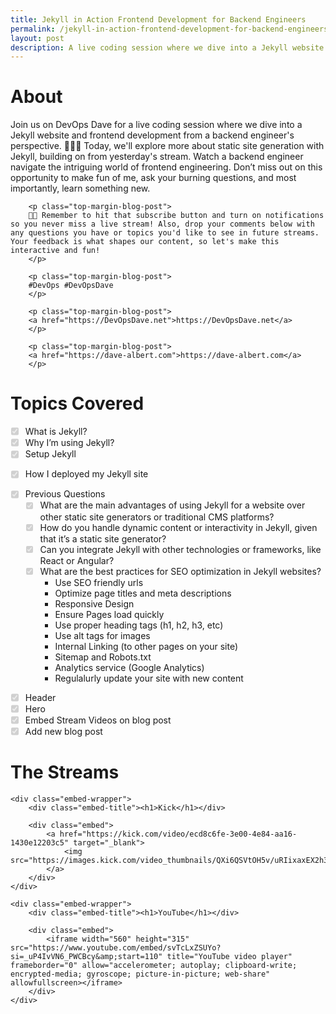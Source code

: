 ```yaml
---
title: Jekyll in Action Frontend Development for Backend Engineers
permalink: /jekyll-in-action-frontend-development-for-backend-engineers/
layout: post
description: A live coding session where we dive into a Jekyll website and frontend development from a backend engineer's perspective. 🚀👨‍💻 Today, we'll explore more about static site generation with Jekyll, building on from yesterday's stream. Watch a backend engineer navigate the intriguing world of frontend engineering. Don’t miss out on this opportunity to make fun of me, ask your burning questions, and most importantly, learn something new.
---
```


<div class="content-wrapper">
    <h1>About</h1>
        <p class="top-margin-blog-post">
        Join us on DevOps Dave for a live coding session where we dive into a Jekyll website and frontend development from a backend engineer's perspective. 🚀👨‍💻 Today, we'll explore more about static site generation with Jekyll, building on from yesterday's stream. Watch a backend engineer navigate the intriguing world of frontend engineering. Don’t miss out on this opportunity to make fun of me, ask your burning questions, and most importantly, learn something new.
        </p>
        
        <p class="top-margin-blog-post">
        🔔💡 Remember to hit that subscribe button and turn on notifications so you never miss a live stream! Also, drop your comments below with any questions you have or topics you'd like to see in future streams. Your feedback is what shapes our content, so let's make this interactive and fun!
        </p>
        
        <p class="top-margin-blog-post">
        #DevOps #DevOpsDave
        </p>

        <p class="top-margin-blog-post">
        <a href="https://DevOpsDave.net">https://DevOpsDave.net</a>
        </p>
        
        <p class="top-margin-blog-post">
        <a href="https://dave-albert.com">https://dave-albert.com</a>
        </p>
</div>



<div class="content-wrapper">
    <h1>Topics Covered</h1>

<ul class="task-list">
  <li class="task-list-item"><input type="checkbox" class="task-list-item-checkbox" disabled="disabled" checked="checked">What is Jekyll?</li>
  <li class="task-list-item"><input type="checkbox" class="task-list-item-checkbox" disabled="disabled" checked="checked">Why I’m using Jekyll?</li>
  <li class="task-list-item"><input type="checkbox" class="task-list-item-checkbox" disabled="disabled" checked="checked">Setup Jekyll</li>
  <li class="task-list-item">
    <p><input type="checkbox" class="task-list-item-checkbox" disabled="disabled" checked="checked">How I deployed my Jekyll site</p>
  </li>
  <li class="task-list-item"><input type="checkbox" class="task-list-item-checkbox" disabled="disabled" checked="checked">Previous Questions
    <ul class="task-list">
      <li class="task-list-item"><input type="checkbox" class="task-list-item-checkbox" disabled="disabled" checked="checked">What are the main advantages of using Jekyll for a website over other static site generators or traditional CMS platforms?</li>
      <li class="task-list-item"><input type="checkbox" class="task-list-item-checkbox" disabled="disabled" checked="checked">How do you handle dynamic content or interactivity in Jekyll, given that it’s a static site generator?</li>
      <li class="task-list-item"><input type="checkbox" class="task-list-item-checkbox" disabled="disabled" checked="checked">Can you integrate Jekyll with other technologies or frameworks, like React or Angular?</li>
      <li class="task-list-item"><input type="checkbox" class="task-list-item-checkbox" disabled="disabled" checked="checked">What are the best practices for SEO optimization in Jekyll websites?
        <ul>
          <li>Use SEO friendly urls</li>
          <li>Optimize page titles and meta descriptions</li>
          <li>Responsive Design</li>
          <li>Ensure Pages load quickly</li>
          <li>Use proper heading tags (h1, h2, h3, etc)</li>
          <li>Use alt tags for images</li>
          <li>Internal Linking (to other pages on your site)</li>
          <li>Sitemap and Robots.txt</li>
          <li>Analytics service (Google Analytics)</li>
          <li>Regulalurly update your site with new content</li>
        </ul>
      </li>
    </ul>
  </li>
</ul>

<ul class="task-list">
  <li class="task-list-item"><input type="checkbox" class="task-list-item-checkbox" disabled="disabled" checked="checked">Header</li>
  <li class="task-list-item"><input type="checkbox" class="task-list-item-checkbox" disabled="disabled" checked="checked">Hero</li>
  <li class="task-list-item"><input type="checkbox" class="task-list-item-checkbox" disabled="disabled" checked="checked">Embed Stream Videos on blog post</li>
  <li class="task-list-item"><input type="checkbox" class="task-list-item-checkbox" disabled="disabled" checked="checked">Add new blog post</li>
</ul>
</div>



<div class="content-wrapper">
    <h1>The Streams</h1>

    <div class="embed-wrapper">
        <div class="embed-title"><h1>Kick</h1></div>

        <div class="embed">
            <a href="https://kick.com/video/ecd8c6fe-3e00-4e84-aa16-1430e12203c5" target="_blank">
                <img src="https://images.kick.com/video_thumbnails/QXi6QSVtOH5v/uRIixaxEX2h3/360.webp">
            </a>
        </div>
    </div>

    <div class="embed-wrapper">
        <div class="embed-title"><h1>YouTube</h1></div>

        <div class="embed">
            <iframe width="560" height="315" src="https://www.youtube.com/embed/svTcLxZSUYo?si=_uP4IvVN6_PWCBcy&amp;start=110" title="YouTube video player" frameborder="0" allow="accelerometer; autoplay; clipboard-write; encrypted-media; gyroscope; picture-in-picture; web-share" allowfullscreen></iframe>
        </div>
    </div>
</div>